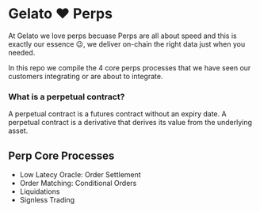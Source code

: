 
# Gelato ❤️ Perps

At Gelato we love perps becuase Perps are all about speed and this is exactly our essence 😉, we deliver on-chain the right data just when you needed.

In this repo we compile the 4 core perps processes that we have seen our customers integrating or are about to integrate.

### What is a perpetual contract?

A perpetual contract is a futures contract without an expiry date. A perpetual contract is a derivative that derives its value from the underlying asset.

## Perp Core Processes

- Low Latecy Oracle: Order Settlement
- Order Matching: Conditional Orders
- Liquidations
- Signless Trading



